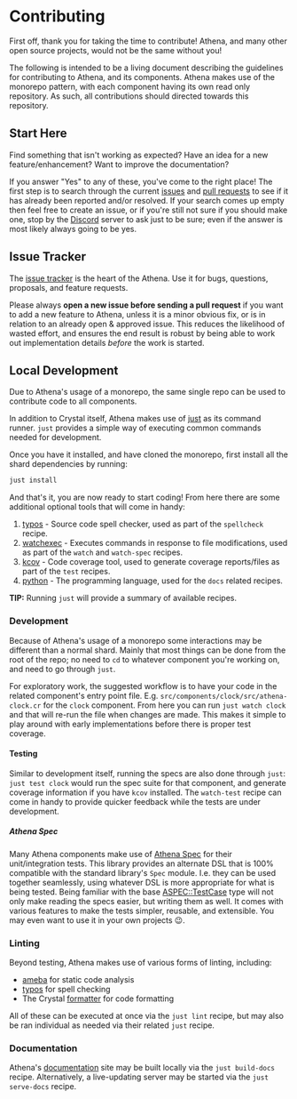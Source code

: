 # Contributing

First off, thank you for taking the time to contribute! Athena, and many other open source projects, would not be the same without you!

The following is intended to be a living document describing the guidelines for contributing to Athena, and its components. Athena makes use of the monorepo pattern, with each component having its own read only repository. As such, all contributions should directed towards this repository.

## Start Here

Find something that isn't working as expected? Have an idea for a new feature/enhancement? Want to improve the documentation?

If you answer "Yes" to any of these, you've come to the right place! The first step is to search through the current [issues](https://github.com/athena-framework/athena/issues) and [pull requests](https://github.com/athena-framework/athena/pulls) to see if it has already been reported and/or resolved. If your search comes up empty then feel free to create an issue, or if you're still not sure if you should make one, stop by the [Discord](https://discord.gg/TmDVPb3dmr) server to ask just to be sure; even if the answer is most likely always going to be yes.

## Issue Tracker

The [issue tracker](https://github.com/athena-framework/athena/issues) is the heart of the Athena. Use it for bugs, questions, proposals, and feature requests.

Please always **open a new issue before sending a pull request** if you want to add a new feature to Athena, unless it is a minor obvious fix, or is in relation to an already open & approved issue. This reduces the likelihood of wasted effort, and ensures the end result is robust by being able to work out implementation details _before_ the work is started.

## Local Development

Due to Athena's usage of a monorepo, the same single repo can be used to contribute code to all components.

In addition to Crystal itself, Athena makes use of [just](https://just.systems/man/en/introduction.html) as its command runner.
`just` provides a simple way of executing common commands needed for development.

Once you have it installed, and have cloned the monorepo, first install all the shard dependencies by running:

```sh
just install
```

And that's it, you are now ready to start coding!
From here there are some additional optional tools that will come in handy:

1. [typos](https://github.com/crate-ci/typos) - Source code spell checker, used as part of the `spellcheck` recipe.
1. [watchexec](https://github.com/watchexec/watchexec) - Executes commands in response to file modifications, used as part of the `watch` and `watch-spec` recipes.
1. [kcov](https://github.com/SimonKagstrom/kcov) - Code coverage tool, used to generate coverage reports/files as part of the `test` recipes.
1. [python](https://www.python.org/) - The programming language, used for the `docs` related recipes.

**TIP:** Running `just` will provide a summary of available recipes.

### Development

Because of Athena's usage of a monorepo some interactions may be different than a normal shard.
Mainly that most things can be done from the root of the repo; no need to `cd` to whatever component you're working on, and need to go through `just`.

For exploratory work, the suggested workflow is to have your code in the related component's entry point file.
E.g. `src/components/clock/src/athena-clock.cr` for the `clock` component.
From here you can run `just watch clock` and that will re-run the file when changes are made.
This makes it simple to play around with early implementations before there is proper test coverage.

#### Testing

Similar to development itself, running the specs are also done through `just`: `just test clock` would run the spec suite for that component, and generate coverage information if you have `kcov` installed.
The `watch-test` recipe can come in handy to provide quicker feedback while the tests are under development.

##### Athena Spec

Many Athena components make use of [Athena Spec](https://athenaframework.org/Spec/) for their unit/integration tests. This library provides an alternate DSL that is 100% compatible with the standard library's `Spec` module. I.e. they can be used together seamlessly, using whatever DSL is more appropriate for what is being tested. Being familiar with  the base [ASPEC::TestCase](https://athenaframework.org/Spec/TestCase/) type will not only make reading the specs easier, but writing them as well. It comes with various features to make the tests simpler, reusable, and extensible. You may even want to use it in your own projects :wink:.

### Linting

Beyond testing, Athena makes use of various forms of linting, including:

* [ameba](https://github.com/crystal-ameba/ameba) for static code analysis
* [typos](https://github.com/crate-ci/typos) for spell checking
* The Crystal [formatter](https://crystal-lang.org/reference/guides/writing_shards.html#coding-style) for code formatting

All of these can be executed at once via the `just lint` recipe, but may also be ran individual as needed via their related `just` recipe.

### Documentation

Athena's [documentation](https://athenaframework.org/) site may be built locally via the `just build-docs` recipe.
Alternatively, a live-updating server may be started via the `just serve-docs` recipe.
